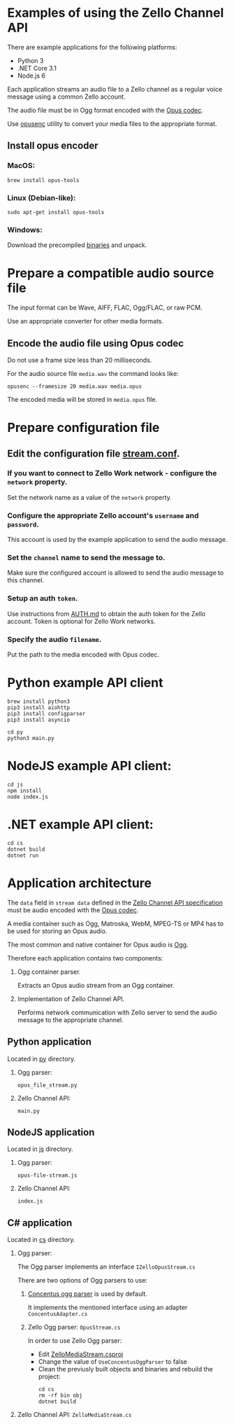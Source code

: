 # Examples of using the Zello Channel API

There are example applications for the following platforms:

* Python 3
* .NET Core 3.1
* Node.js 6

Each application streams an audio file to a Zello channel as a regular voice message using a common Zello account.

The audio file must be in Ogg format encoded with the [Opus codec](https://tools.ietf.org/html/rfc7845).

Use [opusenc](https://opus-codec.org/docs/opus-tools/opusenc.html) utility to convert your media files to the appropriate format.

## Install opus encoder

### MacOS:
```
brew install opus-tools
```

### Linux (Debian-like):
```
sudo apt-get install opus-tools
```

### Windows:

Download the precompiled [binaries](https://archive.mozilla.org/pub/opus/win32/opus-tools-0.2-opus-1.3.zip) and unpack.


# Prepare a compatible audio source file

The input format can be Wave, AIFF, FLAC, Ogg/FLAC, or raw PCM.

Use an appropriate converter for other media formats.


## Encode the audio file using Opus codec

Do not use a frame size less than 20 milliseconds.

For the audio source file `media.wav` the command looks like:
```
opusenc --framesize 20 media.wav media.opus
```

The encoded media will be stored in `media.opus` file.


# Prepare configuration file


## Edit the configuration file [stream.conf](./stream.conf).


### If you want to connect to Zello Work network - configure the `network` property.

Set the network name as a value of the `network` property.


### Configure the appropriate Zello account's `username` and `password`.

This account is used by the example application to send the audio message.


### Set the `channel` name to send the message to.

Make sure the configured account is allowed to send the audio message to this channel.


### Setup an auth `token`.

Use instructions from [AUTH.md](../AUTH.md) to obtain the auth token for the Zello account.
Token is optional for Zello Work networks.


### Specify the audio `filename`.

Put the path to the media encoded with Opus codec.


# Python example API client
```
brew install python3
pip3 install aiohttp
pip3 install configparser
pip3 install asyncio

cd py
python3 main.py
```


# NodeJS example API client:
```
cd js
npm install
node index.js
```


# .NET example API client:
```
cd cs
dotnet build
dotnet run
```

# Application architecture

The `data` field in `stream data` defined in the [Zello Channel API specification](../API.md) must be audio encoded with the [Opus codec](https://tools.ietf.org/html/rfc6716).

A media container such as Ogg, Matroska, WebM, MPEG-TS or MP4 has to be used for storing an Opus audio.

The most common and native container for Opus audio is [Ogg](https://tools.ietf.org/html/rfc7845).

Therefore each application contains two components:
1. Ogg container parser.

   Extracts an Opus audio stream from an Ogg container.
2. Implementation of Zello Channel API.

   Performs network communication with Zello server to send the audio message to the appropriate channel.


## Python application

Located in [py](./py) directory.

1. Ogg parser:

   `opus_file_stream.py`
2. Zello Channel API:

   `main.py`

## NodeJS application

Located in [js](./js) directory.

1. Ogg parser:

   `opus-file-stream.js`
2. Zello Channel API:

   `index.js`

## C# application

Located in [cs](./cs) directory.

1. Ogg parser:

   The Ogg parser implements an interface `IZelloOpusStream.cs`

   There are two options of Ogg parsers to use:

   1. [Concentus ogg parser](https://github.com/lostromb/concentus.oggfile) is used by default.

      It implements the mentioned interface using an adapter `ConcentusAdapter.cs`

   2. Zello Ogg parser: `OpusStream.cs`

      In order to use Zello Ogg parser:

         * Edit [ZelloMediaStream.csproj](./cs/ZelloMediaStream.csproj)
         * Change the value of `UseConcentusOggParser` to false
         * Clean the previusly built objects and binaries and rebuild the project:
            ```
            cd cs
            rm -rf bin obj
            dotnet build
            ```

2. Zello Channel API: `ZelloMediaStream.cs`
